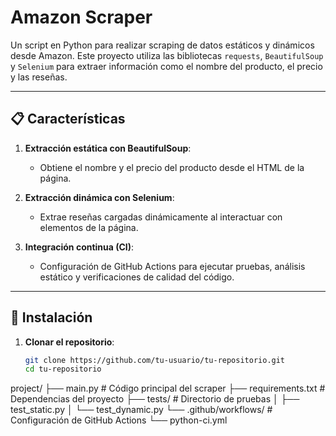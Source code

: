 # Amazon Scraper

Un script en Python para realizar scraping de datos estáticos y dinámicos desde Amazon. Este proyecto utiliza las bibliotecas `requests`, `BeautifulSoup` y `Selenium` para extraer información como el nombre del producto, el precio y las reseñas.

---

## 📋 Características

1. **Extracción estática con BeautifulSoup**:
   - Obtiene el nombre y el precio del producto desde el HTML de la página.
   
2. **Extracción dinámica con Selenium**:
   - Extrae reseñas cargadas dinámicamente al interactuar con elementos de la página.

3. **Integración continua (CI)**:
   - Configuración de GitHub Actions para ejecutar pruebas, análisis estático y verificaciones de calidad del código.

---

## 🚀 Instalación

1. **Clonar el repositorio**:
   ```bash
   git clone https://github.com/tu-usuario/tu-repositorio.git
   cd tu-repositorio


project/
├── main.py                   # Código principal del scraper
├── requirements.txt          # Dependencias del proyecto
├── tests/                    # Directorio de pruebas
│   ├── test_static.py
│   └── test_dynamic.py
└── .github/workflows/        # Configuración de GitHub Actions
    └── python-ci.yml
